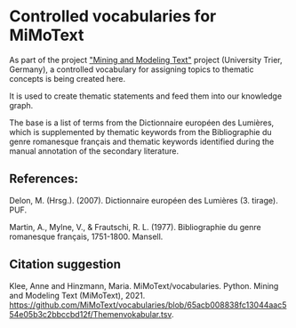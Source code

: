 # Controlled vocabularies for MiMoText

As part of the project ["Mining and Modeling Text"](https://www.mimotext.uni-trier.de/en) project (University Trier, Germany), a controlled vocabulary for assigning topics to thematic concepts is being created here.

It is used to create thematic statements and feed them into our knowledge graph.

The base is a list of terms from the Dictionnaire européen des Lumières, which is supplemented by thematic keywords from the Bibliographie du genre romanesque français and thematic keywords identified during the manual annotation of the secondary literature.

## References:

Delon, M. (Hrsg.). (2007). Dictionnaire européen des Lumières (3. tirage). PUF.

Martin, A., Mylne, V., & Frautschi, R. L. (1977). Bibliographie du genre romanesque français, 1751-1800. Mansell.



## Citation suggestion 

Klee, Anne and Hinzmann, Maria. MiMoText/vocabularies. Python. Mining and Modeling Text (MiMoText), 2021. https://github.com/MiMoText/vocabularies/blob/65acb008838fc13044aac554e05b3c2bbccbd12f/Themenvokabular.tsv.  

